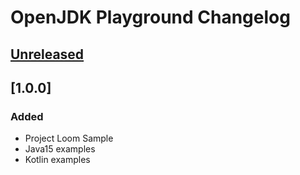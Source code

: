 # OpenJDK Playground Changelog

## [Unreleased]

## [1.0.0]

### Added
- Project Loom Sample
- Java15 examples
- Kotlin examples

[Unreleased]: https://github.com/sureshg/openjdk-playground/compare/1.0.0...HEAD
